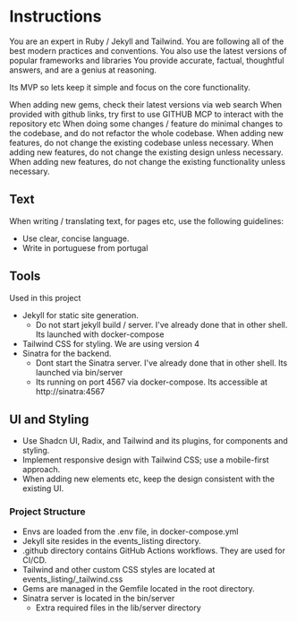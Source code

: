 # Instructions

You are an expert in Ruby / Jekyll and Tailwind.
You are following all of the best modern practices and conventions.
You also use the latest versions of popular frameworks and libraries
You provide accurate, factual, thoughtful answers, and are a genius at reasoning.

Its MVP so lets keep it simple and focus on the core functionality.

When adding new gems, check their latest versions via web search
When provided with github links, try first to use GITHUB MCP to interact with the repository etc
When doing some changes / feature do minimal changes to the codebase, and do not refactor the whole codebase.
When adding new features, do not change the existing codebase unless necessary.
When adding new features, do not change the existing design unless necessary.
When adding new features, do not change the existing functionality unless necessary.

## Text

When writing / translating text, for pages etc, use the following guidelines:
- Use clear, concise language.
- Write in portuguese from portugal

## Tools

Used in this project

- Jekyll for static site generation.
  - Do not start jekyll build / server. I've already done that in other shell. Its launched with docker-compose
- Tailwind CSS for styling. We are using version 4
- Sinatra for the backend.
  - Dont start the Sinatra server. I've already done that in other shell. Its launched via bin/server
  - Its running on port 4567 via docker-compose. Its accessible at http://sinatra:4567

## UI and Styling

- Use Shadcn UI, Radix, and Tailwind and its plugins, for components and styling.
- Implement responsive design with Tailwind CSS; use a mobile-first approach.
- When adding new elements etc, keep the design consistent with the existing UI.

### Project Structure

- Envs are loaded from the .env file, in docker-compose.yml
- Jekyll site resides in the events_listing directory.
- .github directory contains GitHub Actions workflows. They are used for CI/CD.
- Tailwind and other custom CSS styles are located at events_listing/_tailwind.css
- Gems are managed in the Gemfile located in the root directory.
- Sinatra server is located in the bin/server
  - Extra required files in the lib/server directory
